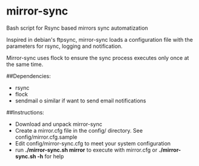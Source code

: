mirror-sync
===========

Bash script for Rsync based mirrors sync automatization

Inspired in debian's ftpsync, mirror-sync loads a configuration file with the 
parameters for rsync, logging and notification. 

Mirror-sync uses flock to ensure the sync process executes only once at the 
same time.

##Dependencies:

* rsync
* flock
* sendmail o similar if want to send email notifications

##Instructions:

* Download and unpack mirror-sync
* Create a mirror.cfg file in the config/ directory. See config/mirror.cfg.sample
* Edit config/mirror-sync.cfg to meet your system configuration
* run **./mirror-sync.sh mirror** to execute with mirror.cfg or **./mirror-sync.sh -h** for help
